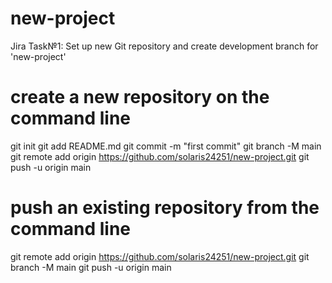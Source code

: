 # new-project
Jira Task№1: Set up new Git repository and create development branch for 'new-project'


# create a new repository on the command line
git init
git add README.md
git commit -m "first commit"
git branch -M main
git remote add origin https://github.com/solaris24251/new-project.git
git push -u origin main

# push an existing repository from the command line

git remote add origin https://github.com/solaris24251/new-project.git
git branch -M main
git push -u origin main

